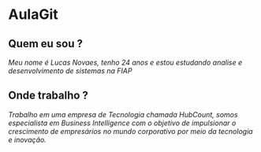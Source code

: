 # AulaGit
## Quem eu sou ?
*Meu nome é Lucas Novaes, tenho 24 anos e estou estudando analise e desenvolvimento de sistemas na FIAP*
## Onde trabalho ?
*Trabalho em uma empresa de Tecnologia chamada HubCount, somos especialista em Business Intelligence com o objetivo de impulsionar o crescimento de empresários no mundo corporativo por meio da tecnologia e inovação.*
